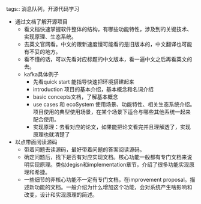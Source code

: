 tags:: 消息队列，开源代码学习

- 通过文档了解开源项目
	- 看文档快速掌握软件整体的结构，有哪些功能特性，涉及到的关键技术、实现原理、生态系统。
	- 去英文官网看。中文的跟新速度慢可能看的是旧版本的，中文翻译也可能有不妥的地方。
	- 看不懂的话，可以先看对应标题的中文版本，看一遍中文之后再看英文的去。
	- kafka具体例子
		- 先看quick start 能指导快速把环境搭建起来
		- introduction 项目的基本介绍，基本概念和名词介绍
		- basic concepts文档，了解基本概念
		- use cases 和 ecoSystem 使用场景、功能特性、相关生态系统介绍。项目使用的典型使用场景，在某个场景下适合与哪些其他系统一起来配合使用。
		- 实现原理：去看对应的论文，如果能把论文看完并且理解透了，实现原理也就清楚了
- 以点带面阅读源码
	- 带着问题去读源码，最好带着问题的答案阅读源码。
	- 确定问题后，找下是否有对应实现文档。核心功能一般都有专门文档来说明实现原理。类似degisn和implementation章节，介绍了很多功能实现原理和希捷。
	- 一些细节的非核心功能不一定有专门文档，在improvement proposal。描述新功能的文档。一般介绍为什么增加这个功能，会对系统产生啥影响和改变，设计和实现原理的简述。